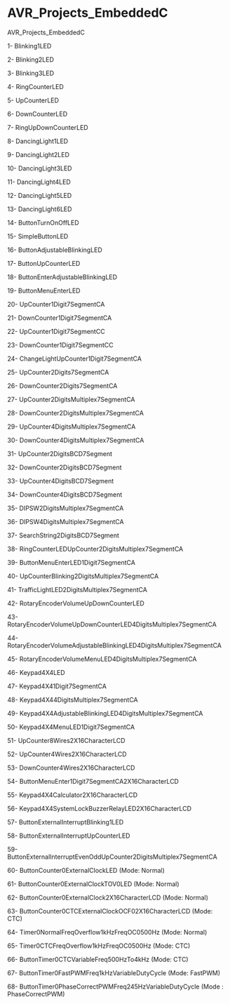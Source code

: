 # AVR_Projects_EmbeddedC
AVR_Projects_EmbeddedC

1- Blinking1LED

2- Blinking2LED

3- Blinking3LED

4- RingCounterLED

5- UpCounterLED

6- DownCounterLED

7- RingUpDownCounterLED

8- DancingLight1LED

9- DancingLight2LED

10- DancingLight3LED

11- DancingLight4LED

12- DancingLight5LED

13- DancingLight6LED

14- ButtonTurnOnOffLED

15- SimpleButtonLED

16- ButtonAdjustableBlinkingLED

17- ButtonUpCounterLED

18- ButtonEnterAdjustableBlinkingLED

19- ButtonMenuEnterLED

20- UpCounter1Digit7SegmentCA

21- DownCounter1Digit7SegmentCA

22- UpCounter1Digit7SegmentCC

23- DownCounter1Digit7SegmentCC

24- ChangeLightUpCounter1Digit7SegmentCA

25- UpCounter2Digits7SegmentCA

26- DownCounter2Digits7SegmentCA

27- UpCounter2DigitsMultiplex7SegmentCA

28- DownCounter2DigitsMultiplex7SegmentCA

29- UpCounter4DigitsMultiplex7SegmentCA

30- DownCounter4DigitsMultiplex7SegmentCA

31- UpCounter2DigitsBCD7Segment

32- DownCounter2DigitsBCD7Segment

33- UpCounter4DigitsBCD7Segment

34- DownCounter4DigitsBCD7Segment

35- DIPSW2DigitsMultiplex7SegmentCA

36- DIPSW4DigitsMultiplex7SegmentCA

37- SearchString2DigitsBCD7Segment

38- RingCounterLEDUpCounter2DigitsMultiplex7SegmentCA

39- ButtonMenuEnterLED1Digit7SegmentCA

40- UpCounterBlinking2DigitsMultiplex7SegmentCA

41- TrafficLightLED2DigitsMultiplex7SegmentCA

42- RotaryEncoderVolumeUpDownCounterLED

43- RotaryEncoderVolumeUpDownCounterLED4DigitsMultiplex7SegmentCA

44- RotaryEncoderVolumeAdjustableBlinkingLED4DigitsMultiplex7SegmentCA

45- RotaryEncoderVolumeMenuLED4DigitsMultiplex7SegmentCA

46- Keypad4X4LED

47- Keypad4X41Digit7SegmentCA

48- Keypad4X44DigitsMultiplex7SegmentCA

49- Keypad4X4AdjustableBlinkingLED4DigitsMultiplex7SegmentCA

50- Keypad4X4MenuLED1Digit7SegmentCA

51- UpCounter8Wires2X16CharacterLCD

52- UpCounter4Wires2X16CharacterLCD

53- DownCounter4Wires2X16CharacterLCD

54- ButtonMenuEnter1Digit7SegmentCA2X16CharacterLCD

55- Keypad4X4Calculator2X16CharacterLCD

56- Keypad4X4SystemLockBuzzerRelayLED2X16CharacterLCD

57- ButtonExternalInterruptBlinking1LED

58- ButtonExternalInterruptUpCounterLED

59- ButtonExternalInterruptEvenOddUpCounter2DigitsMultiplex7SegmentCA

60- ButtonCounter0ExternalClockLED (Mode: Normal)

61- ButtonCounter0ExternalClockTOV0LED (Mode: Normal)

62- ButtonCounter0ExternalClock2X16CharacterLCD (Mode: Normal)

63- ButtonCounter0CTCExternalClockOCF02X16CharacterLCD (Mode: CTC)

64- Timer0NormalFreqOverflow1kHzFreqOC0500Hz (Mode: Normal)

65- Timer0CTCFreqOverflow1kHzFreqOC0500Hz (Mode: CTC)

66- ButtonTimer0CTCVariableFreq500HzTo4kHz (Mode: CTC)

67- ButtonTimer0FastPWMFreq1kHzVariableDutyCycle (Mode: FastPWM)

68- ButtonTimer0PhaseCorrectPWMFreq245HzVariableDutyCycle (Mode : PhaseCorrectPWM)
